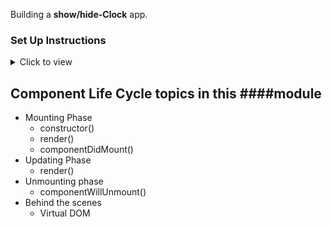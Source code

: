 Building a **show/hide-Clock** app.

### Set Up Instructions

<details>
<summary>Click to view</summary>

- Download dependencies by running `npm install`
- Start up the app using `npm start`
</details>

## Component Life Cycle topics in this ####module

- Mounting Phase
  - constructor()
  - render()
  - componentDidMount()
- Updating Phase
  - render()
- Unmounting phase
  - componentWillUnmount()
- Behind the scenes
  - Virtual DOM
